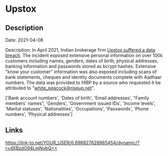 # Upstox

## Description

Date: 2021-04-08

Description:
In April 2021, Indian brokerage firm <a href="https://www.hackread.com/shinyhunters-broker-firm-upstox-database-leak/" target="_blank" rel="noopener">Upstox suffered a data breach</a>. The incident exposed extensive personal information on over 100k customers including names, genders, dates of birth, physical addresses, banking information and passwords stored as bcrypt hashes. Extensive &quot;know your customer&quot; information was also exposed including scans of bank statements, cheques and identity documents complete with Aadhaar numbers. The data was provided to HIBP by a source who requested it be attributed to &quot;white_peacock@riseup.net&quot;.


['Bank account numbers', 'Dates of birth', 'Email addresses', "Family members' names", 'Genders', 'Government issued IDs', 'Income levels', 'Marital statuses', 'Nationalities', 'Occupations', 'Passwords', 'Phone numbers', 'Physical addresses']

## Links

https://link-to.net/YOUR_USER/6.698827628965454/dynamic/?r=dXBzdG94LmNvbQ==
